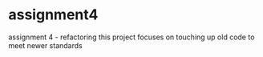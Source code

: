 # assignment4
assignment 4 - refactoring
this project focuses on touching up old code to meet newer standards
